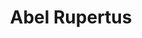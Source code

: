 ---
title: Abel Rupertus
email: arupertu@nd.edu
image: "/images/headshots/abelrupertus.jpg"
description: Social Commissioner
weight: 31
params:
    hometown: "Philadelphia, PA"
    major: "Computer Science"
    hobbies: "Sports, Baseball, Movies, Piano"
    favoritepart: "The tight-knit aspect of the dorm and how easy it is to be close with people from any year, from on-campus freshmen to off-campus seniors."

social:
  - name: email
    icon: fa-regular fa-envelope
    link: mailto:arupertu@nd.edu
---